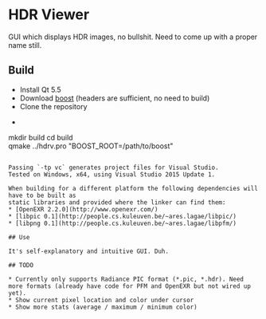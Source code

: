 # HDR Viewer

GUI which displays HDR images, no bullshit. Need to come up with a proper name still.

## Build

* Install Qt 5.5
* Download [boost](http://www.boost.org/) (headers are sufficient, no need to build)
* Clone the repository
* ```
mkdir build
cd build   
qmake ../hdrv.pro "BOOST_ROOT=/path/to/boost"
```

Passing `-tp vc` generates project files for Visual Studio.
Tested on Windows, x64, using Visual Studio 2015 Update 1.

When building for a different platform the following dependencies will have to be built as
static libraries and provided where the linker can find them:
* [OpenEXR 2.2.0](http://www.openexr.com/)
* [libpic 0.1](http://people.cs.kuleuven.be/~ares.lagae/libpic/)
* [libpng 0.1](http://people.cs.kuleuven.be/~ares.lagae/libpfm/)

## Use

It's self-explanatory and intuitive GUI. Duh.

## TODO

* Currently only supports Radiance PIC format (*.pic, *.hdr). Need more formats (already have code for PFM and OpenEXR but not wired up yet).
* Show current pixel location and color under cursor
* Show more stats (average / maximum / minimum color)
